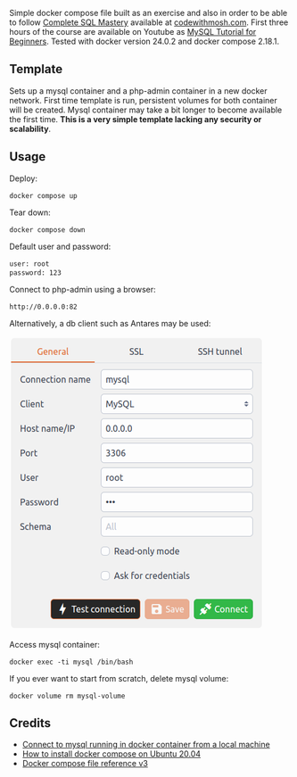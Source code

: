 Simple docker compose file built as an exercise and also in order to be able to follow [Complete SQL Mastery](https://codewithmosh.com/p/complete-sql-mastery) available at [codewithmosh.com](https://codewithmosh.com). First three hours of the course are available on Youtube as [MySQL Tutorial for Beginners](https://youtu.be/7S_tz1z_5bA).
Tested with docker version 24.0.2 and docker compose 2.18.1.

## Template

Sets up a mysql container and a php-admin container in a new docker network. First time template is run, persistent volumes for both container will be created.  Mysql container may take a bit longer to become available the first time. __This is a very simple template lacking any security or scalability__.

## Usage

Deploy:

    docker compose up

Tear down:

    docker compose down
    
Default user and password:

    user: root
    password: 123
        
Connect to php-admin using a browser:

    http://0.0.0.0:82
    
Alternatively, a db client such as Antares may be used:

![Antares connection set up](https://github.com/javierjsa/mysql-compose/blob/main/antares_login.png?raw=true)
     
 Access mysql container:
 
    docker exec -ti mysql /bin/bash
    
 If you ever want to start from scratch, delete mysql volume:
 
    docker volume rm mysql-volume
    
## Credits

- [Connect to mysql running in docker container from a local machine](https://towardsdatascience.com/connect-to-mysql-running-in-docker-container-from-a-local-machine-6d996c574e55)
- [How to install docker compose on Ubuntu 20.04](https://www.digitalocean.com/community/tutorials/how-to-install-and-use-docker-compose-on-ubuntu-20-04)
- [Docker compose file reference v3](https://docs.docker.com/compose/compose-file/compose-file-v3/)


